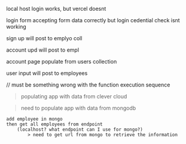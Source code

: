 local host login works, but vercel doesnt


login form accepting form data correctly
but login cedential check isnt working




sign up will post to emplyo coll

account upd will post to empl



account page 
  populate from users collection

  user input will post to employees



<!-- connect user email with login credentials -->

  // must be something wrong with the function execution sequence



> populating app with data from clever cloud

> need to populate app with data from mongodb

    add employee in mongo
    then get all employees from endpoint
        (localhost? what endpoint can I use for mongo?)
            > need to get url from mongo to retrieve the information

